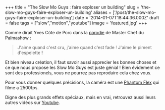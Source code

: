 +++
title = "The Slow Mo Guys : faire exploser un building"
slug = 'the-slow-mo-guys-faire-exploser-un-building'
aliases = ['/post/the-slow-mo-guys-faire-exploser-un-building']
date = '2014-01-07T18:44:36.000Z'
draft = false
tags = ["slow","motion","youtube"]
image = 'featured.jpg'
+++

Comme dirait Yves Côte de Porc dans la [parodie](http://www.youtube.com/watch?v=Y5wb7OOeOMw) de Master Chef du Palmashow :

> J'aime quand c'est cru, j'aime quand c'est fade ! J'aime le piment d'espelette !

Et bien niveau création, il faut savoir aussi apprecier les bonnes choses et ce que nous propose les Slow Mo Guys est juste génial ! Bien évidement ce sont des professionels, vous ne pourrez pas reproduire cela chez vous.

Pour vous donner quelques précisions, la caméra est une [Phantom Flex](http://www.phantomflex.com/phantom-flex.html) qui filme a 2500fps.

Digne des plus grands effets spéciaux, mais en vrai, retrouvez aussi leurs autres vidéos sur [Youtube](http://www.youtube.com/user/theslowmoguys?feature=watch).
